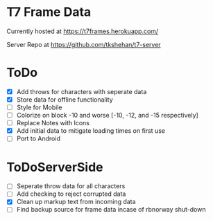 # T7 Frame Data
Currently hosted at https://t7frames.herokuapp.com/

Server Repo at https://github.com/tkshehan/t7-server

# ToDo
- [x] Add throws for characters with seperate data
- [x] Store data for offline functionality
- [ ] Style for Mobile
- [ ] Colorize on block -10 and worse [-10, -12, and -15 respectively]
- [ ] Replace Notes with Icons
- [x] Add initial data to mitigate loading times on first use
- [ ] Port to Android

# ToDoServerSide
- [ ] Seperate throw data for all characters
- [ ] Add checking to reject corrupted data
- [x] Clean up markup text from incoming data
- [ ] Find backup source for frame data incase of rbnorway shut-down
